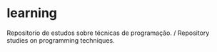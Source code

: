 # learning
Repositorio de estudos sobre técnicas de programação. / Repository studies on programming techniques.
